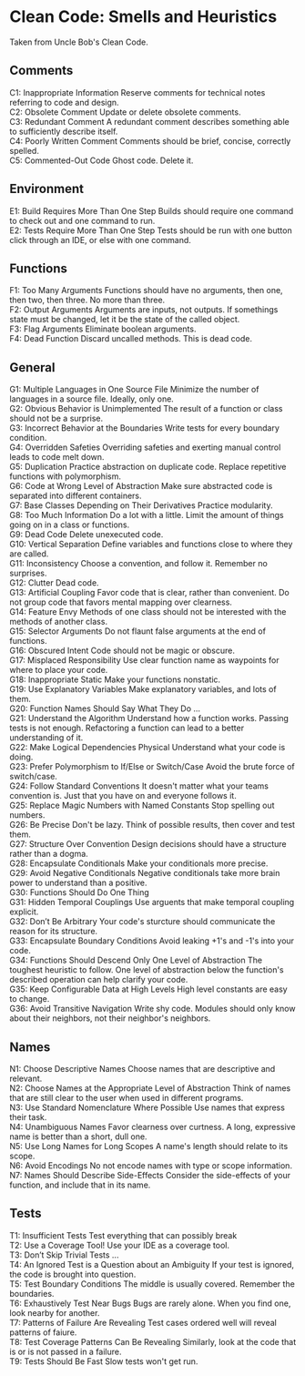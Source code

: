# Clean Code: Smells and Heuristics

Taken from Uncle Bob's Clean Code.

## Comments

C1: Inappropriate Information Reserve comments for technical notes referring to code and design.  
C2: Obsolete Comment Update or delete obsolete comments.  
C3: Redundant Comment A redundant comment describes something able to sufficiently describe itself.  
C4: Poorly Written Comment Comments should be brief, concise, correctly spelled.  
C5: Commented-Out Code Ghost code. Delete it.

## Environment

E1: Build Requires More Than One Step Builds should require one command to check out and one command to run.  
E2: Tests Require More Than One Step Tests should be run with one button click through an IDE, or else with one command.

## Functions

F1: Too Many Arguments Functions should have no arguments, then one, then two, then three. No more than three.  
F2: Output Arguments Arguments are inputs, not outputs. If somethings state must be changed, let it be the state of the called object.  
F3: Flag Arguments Eliminate boolean arguments.  
F4: Dead Function Discard uncalled methods. This is dead code.

## General

G1: Multiple Languages in One Source File Minimize the number of languages in a source file. Ideally, only one.  
G2: Obvious Behavior is Unimplemented The result of a function or class should not be a surprise.  
G3: Incorrect Behavior at the Boundaries Write tests for every boundary condition.  
G4: Overridden Safeties Overriding safeties and exerting manual control leads to code melt down.  
G5: Duplication Practice abstraction on duplicate code. Replace repetitive functions with polymorphism.  
G6: Code at Wrong Level of Abstraction Make sure abstracted code is separated into different containers.  
G7: Base Classes Depending on Their Derivatives Practice modularity.  
G8: Too Much Information Do a lot with a little. Limit the amount of things going on in a class or functions.  
G9: Dead Code Delete unexecuted code.  
G10: Vertical Separation Define variables and functions close to where they are called.  
G11: Inconsistency Choose a convention, and follow it. Remember no surprises.  
G12: Clutter Dead code.  
G13: Artificial Coupling Favor code that is clear, rather than convenient. Do not group code that favors mental mapping over clearness.  
G14: Feature Envy Methods of one class should not be interested with the methods of another class.  
G15: Selector Arguments Do not flaunt false arguments at the end of functions.  
G16: Obscured Intent Code should not be magic or obscure.  
G17: Misplaced Responsibility Use clear function name as waypoints for where to place your code.  
G18: Inappropriate Static Make your functions nonstatic.  
G19: Use Explanatory Variables Make explanatory variables, and lots of them.  
G20: Function Names Should Say What They Do ...  
G21: Understand the Algorithm Understand how a function works. Passing tests is not enough. Refactoring a function can lead to a better understanding of it.  
G22: Make Logical Dependencies Physical Understand what your code is doing.  
G23: Prefer Polymorphism to If/Else or Switch/Case Avoid the brute force of switch/case.  
G24: Follow Standard Conventions It doesn't matter what your teams convention is. Just that you have on and everyone follows it.  
G25: Replace Magic Numbers with Named Constants Stop spelling out numbers.  
G26: Be Precise Don't be lazy. Think of possible results, then cover and test them.  
G27: Structure Over Convention Design decisions should have a structure rather than a dogma.  
G28: Encapsulate Conditionals Make your conditionals more precise.  
G29: Avoid Negative Conditionals Negative conditionals take more brain power to understand than a positive.  
G30: Functions Should Do One Thing  
G31: Hidden Temporal Couplings Use arguents that make temporal coupling explicit.  
G32: Don’t Be Arbitrary Your code's sturcture should communicate the reason for its structure.  
G33: Encapsulate Boundary Conditions Avoid leaking +1's and -1's into your code.  
G34: Functions Should Descend Only One Level of Abstraction The toughest heuristic to follow. One level of abstraction below the function's described operation can help clarify your code.  
G35: Keep Configurable Data at High Levels High level constants are easy to change.  
G36: Avoid Transitive Navigation Write shy code. Modules should only know about their neighbors, not their neighbor's neighbors.

## Names

N1: Choose Descriptive Names Choose names that are descriptive and relevant.  
N2: Choose Names at the Appropriate Level of Abstraction Think of names that are still clear to the user when used in different programs.  
N3: Use Standard Nomenclature Where Possible Use names that express their task.  
N4: Unambiguous Names Favor clearness over curtness. A long, expressive name is better than a short, dull one.  
N5: Use Long Names for Long Scopes A name's length should relate to its scope.  
N6: Avoid Encodings No not encode names with type or scope information.  
N7: Names Should Describe Side-Effects Consider the side-effects of your function, and include that in its name.

## Tests

T1: Insufficient Tests Test everything that can possibly break  
T2: Use a Coverage Tool! Use your IDE as a coverage tool.  
T3: Don’t Skip Trivial Tests ...  
T4: An Ignored Test is a Question about an Ambiguity If your test is ignored, the code is brought into question.  
T5: Test Boundary Conditions The middle is usually covered. Remember the boundaries.  
T6: Exhaustively Test Near Bugs Bugs are rarely alone. When you find one, look nearby for another.  
T7: Patterns of Failure Are Revealing Test cases ordered well will reveal patterns of faiure.  
T8: Test Coverage Patterns Can Be Revealing Similarly, look at the code that is or is not passed in a failure.  
T9: Tests Should Be Fast Slow tests won't get run.

